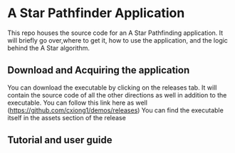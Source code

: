 # A Star Pathfinder Application

This repo houses the source code for an A Star Pathfinding application. It will briefly go 
over,where to get it, how to use the application, and the logic behind the A Star algorithm.


## Download and Acquiring the application
You can download the executable by clicking on the releases tab. It will contain the source
code of all the other directions as well in addition to the executable. You can follow
this link here as well (https://github.com/cxiong1/demos/releases) You can find the executable
itself in the assets section of the release

## Tutorial and user guide

